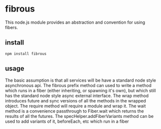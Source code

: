 fibrous
======

This node.js module provides an abstraction and convention for using fibers.

install
------
    npm install fibrous

usage
------

  The basic assumption is that all services will be have a standard node style asynchronous api.
  The fibrous prefix method can used to write a method which runs in a fiber (either inheriting, or spawning
    it's own), but which still has the standard node style async external interface.
  The wrap method introduces future and sync versions of all the methods in the wrapped object.
  The require method will require a module and wrap it.
  The wait method is a convenience passthrough to Fiber.wait which returns the results of all the futures.
  The specHelper.addFiberVariants method can be used to add variants of it, beforeEach, etc which run in a fiber

